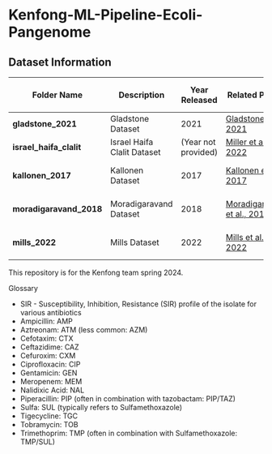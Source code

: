 # Kenfong-ML-Pipeline-Ecoli-Pangenome

## Dataset Information

| **Folder Name**          | **Description**                   | **Year Released** | **Related Papers**                                    | **Last Commit Message**                    | **Last Commit Date** |
|--------------------------|-----------------------------------|-------------------|------------------------------------------------------|--------------------------------------------|----------------------|
| **gladstone_2021**       | Gladstone Dataset                 | 2021              | [Gladstone et al., 2021](link-to-paper)               | Gladstone                                  | 2 months ago         |
| **israel_haifa_clalit**  | Israel Haifa Clalit Dataset       | (Year not provided) | [Miller et al., 2022](link-to-paper)                   | Added miller dataset                       | 2 months ago         |
| **kallonen_2017**        | Kallonen Dataset                  | 2017              | [Kallonen et al., 2017](link-to-paper)                | Merge branch 'main' of https://github.com/ | 2 months ago         |
| **moradigaravand_2018**  | Moradigaravand Dataset            | 2018              | [Moradigaravand et al., 2018](link-to-paper)          | Merge branch 'main' of https://github.com/ | 2 months ago         |
| **mills_2022**           | Mills Dataset                     | 2022              | [Mills et al., 2022](link-to-paper)                   | (Commit message not provided)              | (Commit date not provided) |


This repository is for the Kenfong team spring 2024.

Glossary

* SIR - Susceptibility, Inhibition, Resistance (SIR) profile of the isolate for various antibiotics
* Ampicillin: AMP
* Aztreonam: ATM (less common: AZM)
* Cefotaxim: CTX
* Ceftazidime: CAZ
* Cefuroxim: CXM
* Ciprofloxacin: CIP
* Gentamicin: GEN
* Meropenem: MEM
* Nalidixic Acid: NAL
* Piperacillin: PIP (often in combination with tazobactam: PIP/TAZ)
* Sulfa: SUL (typically refers to Sulfamethoxazole)
* Tigecycline: TGC
* Tobramycin: TOB
* Trimethoprim: TMP (often in combination with Sulfamethoxazole: TMP/SUL)